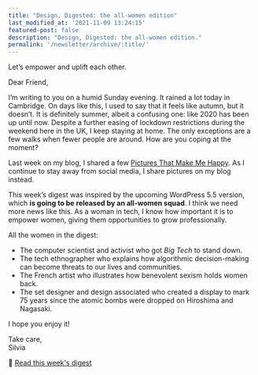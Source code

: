 ```yaml
---
title: "Design, Digested: the all-women edition"
last_modified_at: '2021-11-09 13:24:15'
featured-post: false
description: "Design, Digested: the all-women edition."
permalink: '/newsletter/archive/:title/'
---
```


<p class="lead">Let’s empower and uplift each other.</p>

<!--more-->

Dear Friend,

I’m writing to you on a humid Sunday evening. It rained a lot today in Cambridge. On days like this, I used to say that it feels like autumn, but it doesn’t. It is definitely summer, albeit a confusing one: like 2020 has been up until now. Despite a further easing of lockdown restrictions during the weekend here in the UK, I keep staying at home. The only exceptions are a few walks when fewer people are around. How are you coping at the moment?

Last week on my blog, I shared a few [Pictures That Make Me Happy](https://silviamaggidesign.com/photography/pictures-that-make-me-happy/). As I continue to stay away from social media, I share pictures on my blog instead. 

This week’s digest was inspired by the upcoming WordPress 5.5 version, which **is going to be released by an all-women squad**. I think we need more news like this. As a woman in tech, I know how important it is to empower women, giving them opportunities to grow professionally. 

<p class="detached">All the women in the digest:</p>

<ul class="smd-ul">
  <li>The computer scientist and activist who got <em>Big Tech</em> to stand down.</li> 
  <li>The tech ethnographer who explains how algorithmic decision-making can become threats to our lives and communities.</li>
  <li>The French artist who illustrates how benevolent sexism holds women back.</li>
  <li>The set designer and design associated who created a display to mark 75 years since the atomic bombs were dropped on Hiroshima and Nagasaki.</li>
</ul>

I hope you enjoy it!

<p class="detached">Take care,<br>
Silvia</p>

<p class="detached">🔗 <a href="https://silviamaggidesign.com/design-digested/all-women-edition/">Read this week's digest</a></p>